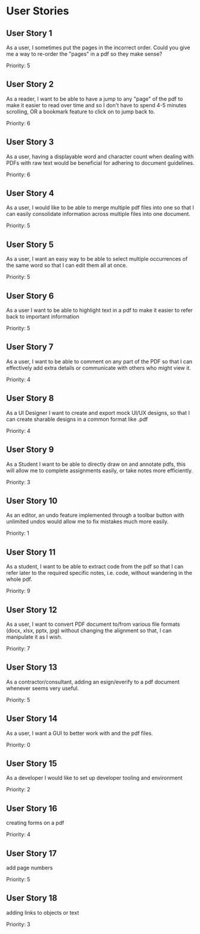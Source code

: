 # User Stories

## User Story 1

As a user, I sometimes put the pages in the incorrect order. Could you give me a way to re-order the "pages" in a pdf so they make sense?

Priority: 5

## User Story 2

As a reader, I want to be able to have a jump to any "page" of the pdf to make it easier to read over time and so I don't have to spend 4-5 minutes scrolling, OR a bookmark feature to click on to jump back to.

Priority: 6

## User Story 3

As a user, having a displayable word and character count when dealing with PDFs with raw text would be beneficial for adhering to document guidelines.

Priority: 6

## User Story 4

As a user, I would like to be able to merge multiple pdf files into one so that I can easily consolidate information across multiple files into one document.

Priority: 5

## User Story 5

As a user, I want an easy way to be able to select multiple occurrences of the same word so that I can edit  them all at once.

Priority: 5

## User Story 6

As a user I want to be able to highlight text in a pdf to make it easier to refer back to important information

Priority: 5

## User Story 7

As a user, I want to be able to comment on any part of the PDF so that I can effectively add extra details or communicate with others who might view it.

Priority: 4

## User Story 8

As a UI Designer I want to create and export mock UI/UX designs, so that I can create sharable designs in a common format like .pdf

Priority: 4

## User Story 9

As a Student I want to be able to directly draw on and annotate pdfs, this will allow me to complete assignments easily, or take notes more efficiently.

Priority: 3

## User Story 10

As an editor, an undo feature implemented through a toolbar button with unlimited undos would allow me to fix mistakes much more easily.

Priority: 1

## User Story 11

As a student, I want to be able to extract code from the pdf so that I can refer later to the required specific notes, i.e. code, without wandering in the whole pdf.

Priority: 9

## User Story 12

As a user, I want to convert PDF document to/from various file formats (docx, xlsx, pptx, jpg) without changing the alignment so that, I can manipulate it as I wish.

Priority: 7

## User Story 13

As a contractor/consultant, adding an esign/everify to a pdf document whenever seems very useful.

Priority: 5

## User Story 14

As a user, I want a GUI to better work with and the pdf files.

Priority: 0

## User Story 15

As a developer I would like to set up developer tooling and environment

Priority: 2

## User Story 16

creating forms on a pdf

Priority: 4

## User Story 17

add page numbers

Priority: 5

## User Story 18

adding links to objects or text

Priority: 3
